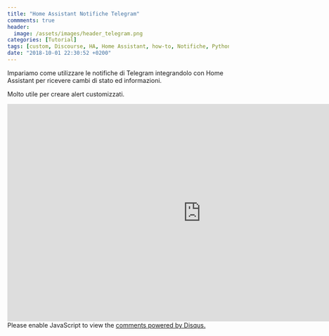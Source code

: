 ```yaml
---
title: "Home Assistant Notifiche Telegram"
commments: true
header:
  image: /assets/images/header_telegram.png
categories: [Tutorial]
tags: [custom, Discourse, HA, Home Assistant, how-to, Notifiche, Python, sensori, Telegram, Tutorial, Video, Yaml, Automazioni]
date: "2018-10-01 22:30:52 +0200"
---
```

Impariamo come utilizzare le notifiche di Telegram integrandolo con Home Assistant per ricevere cambi di stato ed informazioni.

Molto utile per creare alert customizzati.

<iframe width="880" height="495" src="https://www.youtube.com/embed/1XPXaBwB1yc" frameborder="0" allow="autoplay; encrypted-media" allowfullscreen></iframe>


<div id="disqus_thread"></div>
<script>

/**
*  RECOMMENDED CONFIGURATION VARIABLES: EDIT AND UNCOMMENT THE SECTION BELOW TO INSERT DYNAMIC VALUES FROM YOUR PLATFORM OR CMS.
*  LEARN WHY DEFINING THESE VARIABLES IS IMPORTANT: https://disqus.com/admin/universalcode/#configuration-variables*/
/*
var disqus_config = function () {
this.page.url = PAGE_URL;  // Replace PAGE_URL with your page's canonical URL variable
this.page.identifier = PAGE_IDENTIFIER; // Replace PAGE_IDENTIFIER with your page's unique identifier variable
};
*/
(function() { // DON'T EDIT BELOW THIS LINE
var d = document, s = d.createElement('script');
s.src = 'https://italiadomotica.disqus.com/embed.js';
s.setAttribute('data-timestamp', +new Date());
(d.head || d.body).appendChild(s);
})();
</script>
<noscript>Please enable JavaScript to view the <a href="https://disqus.com/?ref_noscript">comments powered by Disqus.</a></noscript>
